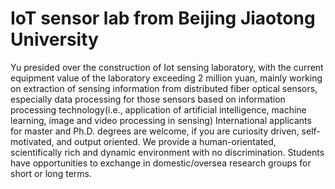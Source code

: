 # IoT sensor lab from Beijing Jiaotong University
Yu presided over the construction of Iot sensing laboratory, with the current equipment value of the laboratory exceeding 2 million yuan, mainly working on extraction of sensing information from distributed fiber optical sensors, especially data processing for those sensors based on information processing technology(i.e., application of artificial intelligence, machine learning, image and video processing in sensing)
International applicants for master and Ph.D. degrees are welcome, if you are curiosity driven, self-motivated, and output oriented. We provide a human-orientated, scientifically rich and dynamic environment with no discrimination. Students have opportunities to exchange in domestic/oversea research groups for short or long terms.

